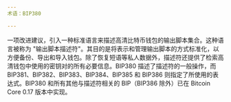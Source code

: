 ```yaml
---
术语：BIP380

---
```

一项改进建议，引入一种标准语言来描述高清比特币钱包的输出脚本集合。这种语言被称为 "输出脚本描述符"。其目的是将表示和管理输出脚本的方式标准化，以方便备份、导出和导入钱包。除了恢复短语等私人数据外，描述符还提供了检索高清钱包中使用的密钥对的所有必要信息。BIP380 描述了描述符的一般操作，而 BIP381、BIP382、BIP383、BIP384、BIP385 和 BIP386 则指定了所使用的表达式。BIP380 和所有其他与描述符相关的 BIP（BIP386 除外）已在 Bitcoin Core 0.17 版本中实现。